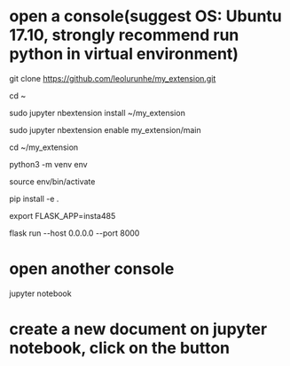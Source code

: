 # open a console(suggest OS: Ubuntu 17.10, strongly recommend run python in virtual environment)

git clone https://github.com/leolurunhe/my_extension.git

cd ~

sudo jupyter nbextension install ~/my_extension

sudo jupyter nbextension enable my_extension/main

cd ~/my_extension

python3 -m venv env

source env/bin/activate

pip install -e .

export FLASK_APP=insta485

flask run --host 0.0.0.0 --port 8000

# open another console

jupyter notebook

# create a new document on jupyter notebook, click on the button
